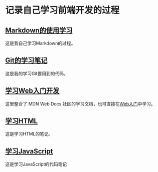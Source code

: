 # 记录自己学习前端开发的过程

## [Markdown的使用学习](https://github.com/Gyroljj/-first-repo/blob/main/READ.md)

这是我自己学习Markdown的过程。

## [Git的学习笔记](https://github.com/Gyroljj/-first-repo/blob/main/GITCODE.md)

这是我的学习Git要用到的代码。

## [学习Web入门开发](https://github.com/Gyroljj/-first-repo/blob/main/WEBTEST.md)

这里整合了 MDN Web Docs 社区的学习文档，也可直接在[Web入门](https://developer.mozilla.org/zh-CN/docs/Learn/Getting_started_with_the_web)中学习。

## [学习HTML](https://github.com/Gyroljj/-first-repo/blob/main/HTML.md)
这是学习HTML的笔记。

## [学习JavaScript](https://github.com/Gyroljj/-first-repo/blob/main/HOUDUNRENJS.md)
这是学习JavaScript的代码笔记